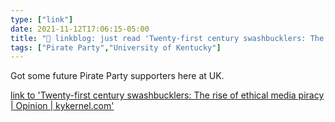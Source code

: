 ```yaml
---
type: ["link"]
date: 2021-11-12T17:06:15-05:00
title: "🔗 linkblog: just read 'Twenty-first century swashbucklers: The rise of ethical media piracy | Opinion | kykernel.com'"
tags: ["Pirate Party","University of Kentucky"]
---
```

Got some future Pirate Party supporters here at UK.
 
[link to 'Twenty-first century swashbucklers: The rise of ethical media piracy | Opinion | kykernel.com'](http://www.kykernel.com/opinion/twenty-first-century-swashbucklers-the-rise-of-ethical-media-piracy/article_58ffa64c-4383-11ec-8533-cfc32454763c.html)
